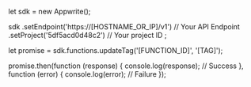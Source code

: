let sdk = new Appwrite();

sdk
    .setEndpoint('https://[HOSTNAME_OR_IP]/v1') // Your API Endpoint
    .setProject('5df5acd0d48c2') // Your project ID
;

let promise = sdk.functions.updateTag('[FUNCTION_ID]', '[TAG]');

promise.then(function (response) {
    console.log(response); // Success
}, function (error) {
    console.log(error); // Failure
});
